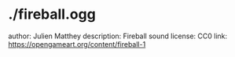 # ./fireball.ogg

author: Julien Matthey
description: Fireball sound
license: CC0
link: https://opengameart.org/content/fireball-1
